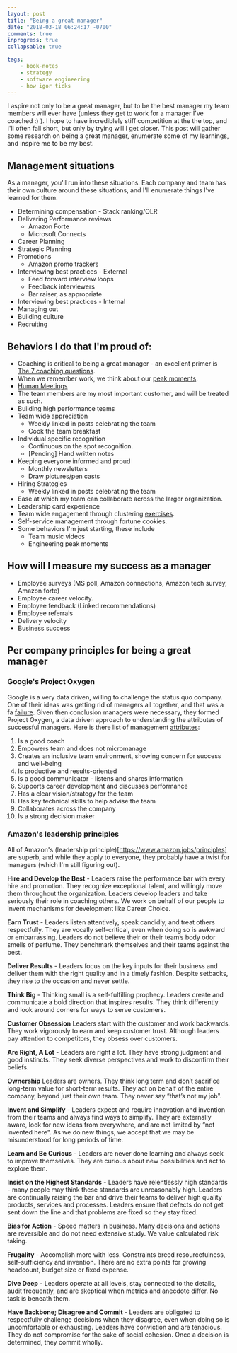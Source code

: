 ```yaml
---
layout: post
title: "Being a great manager"
date: "2018-03-18 06:24:17 -0700"
comments: true
inprogress: true
collapsable: true

tags: 
    - book-notes
    - strategy
    - software engineering
    - how igor ticks
---
```


I aspire not only to be a great manager, but to be the best manager my team members will ever have (unless they get to work for a manager I've coached :) ). I hope to have incrediblely stiff competition at the the top, and I'll often fall short, but only by trying will I get closer. This post will gather some research on being a great manager, enumerate some of my learnings, and inspire me to be my best.

## Management situations

As a manager, you'll run into these situations. Each company and team has their own culture around these situations, and I'll enumerate things I've learned for them.

* Determining compensation - Stack ranking/OLR
* Delivering Performance reviews
    * Amazon Forte
    * Microsoft Connects
* Career Planning
* Strategic Planning
* Promotions
    * Amazon promo trackers
* Interviewing best practices - External
    * Feed forward interview loops
    * Feedback interviewers
    * Bar raiser, as appropriate
* Interviewing best practices - Internal
* Managing out
* Building culture
* Recruiting

## Behaviors I do that I'm proud of: 

* Coaching is critical to being a great manager - an excellent primer is [The 7 coaching questions](/Coaching-Questions).
* When we remember work, we think about our [peak moments](/moments-at-work).
* [Human Meetings](/human-meetings)
* The team members are my most important customer, and will be treated as such.
* Building high performance teams
* Team wide appreciation
    * Weekly linked in posts celebrating the team
    * Cook the team breakfast
* Individual specific recognition
    * Continuous on the spot recognition.
    * [Pending] Hand written notes
* Keeping everyone informed and proud
    * Monthly newsletters 
    * Draw pictures/pen casts
* Hiring Strategies
    * Weekly linked in posts celebrating the team
* Ease at which my team can collaborate across the larger organization.
* Leadership card experience
* Team wide engagement through clustering [exercises](https://www.oxfordhomeschooling.co.uk/blog/brainstorming-clustering/).
* Self-service management through fortune cookies.
* Some behaviors I'm just starting, these include
    * Team music videos
    * Engineering peak moments


## How will I measure my success as a manager

* Employee surveys (MS poll, Amazon connections, Amazon tech survey, Amazon forte)
* Employee career velocity. 
* Employee feedback (Linked recommendations)
* Employee referrals
* Delivery velocity
* Business success

## Per company principles for being a great manager

### Google's Project Oxygen

Google is a very data driven, willing to challenge the status quo company.  One of their ideas  was getting rid of managers all together, and that was a fa [failure]().  Given then conclusion managers were necessary, they formed Project Oxygen, a data driven approach to understanding the attributes of successful managers. Here is there list of management [attributes](https://rework.withgoogle.com/blog/the-evolution-of-project-oxygen/): 

1. Is a good coach
1. Empowers team and does not micromanage
1. Creates an inclusive team environment, showing concern for success and well-being
1. Is productive and results-oriented
1. Is a good communicator - listens and shares information
1. Supports career development and discusses performance
1. Has a clear vision/strategy for the team
1. Has key technical skills to help advise the team
1. Collaborates across the company
1. Is a strong decision maker

### Amazon's leadership principles

All of Amazon's (leadership principle)[https://www.amazon.jobs/principles] are superb, and while they apply to everyone, they probably have a twist for managers (which I'm still figuring out).

**Hire and Develop the Best** - Leaders raise the performance bar with every hire and promotion. They recognize exceptional talent, and willingly move them throughout the organization. Leaders develop leaders and take seriously their role in coaching others. We work on behalf of our people to invent mechanisms for development like Career Choice.

**Earn Trust** - Leaders listen attentively, speak candidly, and treat others respectfully. They are vocally self-critical, even when doing so is awkward or embarrassing. Leaders do not believe their or their team’s body odor smells of perfume. They benchmark themselves and their teams against the best.

**Deliver Results** - Leaders focus on the key inputs for their business and deliver them with the right quality and in a timely fashion. Despite setbacks, they rise to the occasion and never settle.

**Think Big** - Thinking small is a self-fulfilling prophecy. Leaders create and communicate a bold direction that inspires results. They think differently and look around corners for ways to serve customers.

**Customer Obsession** Leaders start with the customer and work backwards. They work vigorously to earn and keep customer trust. Although leaders pay attention to competitors, they obsess over customers.

**Are Right, A Lot** - Leaders are right a lot. They have strong judgment and good instincts. They seek diverse perspectives and work to disconfirm their beliefs.

**Ownership** Leaders are owners. They think long term and don’t sacrifice long-term value for short-term results. They act on behalf of the entire company, beyond just their own team. They never say “that’s not my job". 

**Invent and Simplify** - Leaders expect and require innovation and invention from their teams and always find ways to simplify. They are externally aware, look for new ideas from everywhere, and are not limited by “not invented here". As we do new things, we accept that we may be misunderstood for long periods of time.


**Learn and Be Curious** - Leaders are never done learning and always seek to improve themselves. They are curious about new possibilities and act to explore them.

**Insist on the Highest Standards** - Leaders have relentlessly high standards - many people may think these standards are unreasonably high. Leaders are continually raising the bar and drive their teams to deliver high quality products, services and processes. Leaders ensure that defects do not get sent down the line and that problems are fixed so they stay fixed.

**Bias for Action** - Speed matters in business. Many decisions and actions are reversible and do not need extensive study. We value calculated risk taking. 

**Frugality** - Accomplish more with less. Constraints breed resourcefulness, self-sufficiency and invention. There are no extra points for growing headcount, budget size or fixed expense.

**Dive Deep** - Leaders operate at all levels, stay connected to the details, audit frequently, and are skeptical when metrics and anecdote differ. No task is beneath them.

**Have Backbone; Disagree and Commit** - Leaders are obligated to respectfully challenge decisions when they disagree, even when doing so is uncomfortable or exhausting. Leaders have conviction and are tenacious. They do not compromise for the sake of social cohesion. Once a decision is determined, they commit wholly.
